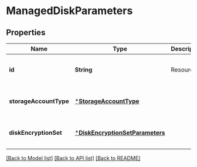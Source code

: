 # ManagedDiskParameters


## Properties
Name | Type | Description | Notes
------------ | ------------- | ------------- | -------------
**id** | **String** | Resource Id | [optional] [default to nothing]
**storageAccountType** | [***StorageAccountType**](StorageAccountType.md) |  | [optional] [default to nothing]
**diskEncryptionSet** | [***DiskEncryptionSetParameters**](DiskEncryptionSetParameters.md) |  | [optional] [default to nothing]


[[Back to Model list]](../README.md#models) [[Back to API list]](../README.md#api-endpoints) [[Back to README]](../README.md)


